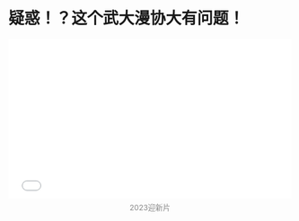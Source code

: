 # 疑惑！？这个武大漫协大有问题！

<div align="center">
  <iframe
    src="//player.bilibili.com/player.html?isOutside=true&aid=832205980&bvid=BV1H34y1g7XB&cid=1299452916&p=1&autoplay=0"
    allowfullscreen="true"
    style="width:100%;aspect-ratio:16/9;max-width:700px;border:none;"
  ></iframe>
  <div style="font-size: 0.95em; color: #888; margin: 0.5em 0 1.2em 0;">2023迎新片</div>
</div>
